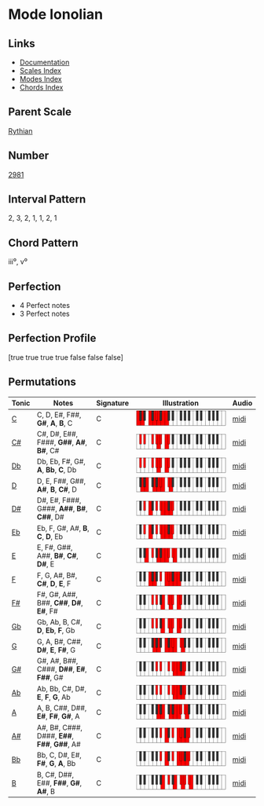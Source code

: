 # Mode Ionolian

## Links

- [Documentation](README.md)
- [Scales Index](Scales.md)
- [Modes Index](Modes.md)
- [Chords Index](Chords.md)

## Parent Scale

[Rythian](ScaleRythian.md)

## Number

[2981](https://ianring.com/musictheory/scales/2981)

## Interval Pattern

2, 3, 2, 1, 1, 2, 1

## Chord Pattern

iii⁰, v⁰

## Perfection

- 4 Perfect notes
- 3 Perfect notes

## Perfection Profile

[true true true true false false false]

## Permutations

| Tonic | Notes | Signature | Illustration | Audio |
|-------|-------|-----------|--------------|-------|
| [C](ModeCNaturalIonolian.md) | C, D, E#, F##, **G#**, **A**, **B**, C | C | ![CNaturalIonolian](ModeCNaturalIonolian.png) | [midi](https://github.com/edipermadi/music/blob/main/docs/ModeCNaturalIonolian.mid?raw=true) |
| [C#](ModeCSharpIonolian.md) | C#, D#, E##, F###, **G##**, **A#**, **B#**, C# | C | ![CSharpIonolian](ModeCSharpIonolian.png) | [midi](https://github.com/edipermadi/music/blob/main/docs/ModeCSharpIonolian.mid?raw=true) |
| [Db](ModeDFlatIonolian.md) | Db, Eb, F#, G#, **A**, **Bb**, **C**, Db | C | ![DFlatIonolian](ModeDFlatIonolian.png) | [midi](https://github.com/edipermadi/music/blob/main/docs/ModeDFlatIonolian.mid?raw=true) |
| [D](ModeDNaturalIonolian.md) | D, E, F##, G##, **A#**, **B**, **C#**, D | C | ![DNaturalIonolian](ModeDNaturalIonolian.png) | [midi](https://github.com/edipermadi/music/blob/main/docs/ModeDNaturalIonolian.mid?raw=true) |
| [D#](ModeDSharpIonolian.md) | D#, E#, F###, G###, **A##**, **B#**, **C##**, D# | C | ![DSharpIonolian](ModeDSharpIonolian.png) | [midi](https://github.com/edipermadi/music/blob/main/docs/ModeDSharpIonolian.mid?raw=true) |
| [Eb](ModeEFlatIonolian.md) | Eb, F, G#, A#, **B**, **C**, **D**, Eb | C | ![EFlatIonolian](ModeEFlatIonolian.png) | [midi](https://github.com/edipermadi/music/blob/main/docs/ModeEFlatIonolian.mid?raw=true) |
| [E](ModeENaturalIonolian.md) | E, F#, G##, A##, **B#**, **C#**, **D#**, E | C | ![ENaturalIonolian](ModeENaturalIonolian.png) | [midi](https://github.com/edipermadi/music/blob/main/docs/ModeENaturalIonolian.mid?raw=true) |
| [F](ModeFNaturalIonolian.md) | F, G, A#, B#, **C#**, **D**, **E**, F | C | ![FNaturalIonolian](ModeFNaturalIonolian.png) | [midi](https://github.com/edipermadi/music/blob/main/docs/ModeFNaturalIonolian.mid?raw=true) |
| [F#](ModeFSharpIonolian.md) | F#, G#, A##, B##, **C##**, **D#**, **E#**, F# | C | ![FSharpIonolian](ModeFSharpIonolian.png) | [midi](https://github.com/edipermadi/music/blob/main/docs/ModeFSharpIonolian.mid?raw=true) |
| [Gb](ModeGFlatIonolian.md) | Gb, Ab, B, C#, **D**, **Eb**, **F**, Gb | C | ![GFlatIonolian](ModeGFlatIonolian.png) | [midi](https://github.com/edipermadi/music/blob/main/docs/ModeGFlatIonolian.mid?raw=true) |
| [G](ModeGNaturalIonolian.md) | G, A, B#, C##, **D#**, **E**, **F#**, G | C | ![GNaturalIonolian](ModeGNaturalIonolian.png) | [midi](https://github.com/edipermadi/music/blob/main/docs/ModeGNaturalIonolian.mid?raw=true) |
| [G#](ModeGSharpIonolian.md) | G#, A#, B##, C###, **D##**, **E#**, **F##**, G# | C | ![GSharpIonolian](ModeGSharpIonolian.png) | [midi](https://github.com/edipermadi/music/blob/main/docs/ModeGSharpIonolian.mid?raw=true) |
| [Ab](ModeAFlatIonolian.md) | Ab, Bb, C#, D#, **E**, **F**, **G**, Ab | C | ![AFlatIonolian](ModeAFlatIonolian.png) | [midi](https://github.com/edipermadi/music/blob/main/docs/ModeAFlatIonolian.mid?raw=true) |
| [A](ModeANaturalIonolian.md) | A, B, C##, D##, **E#**, **F#**, **G#**, A | C | ![ANaturalIonolian](ModeANaturalIonolian.png) | [midi](https://github.com/edipermadi/music/blob/main/docs/ModeANaturalIonolian.mid?raw=true) |
| [A#](ModeASharpIonolian.md) | A#, B#, C###, D###, **E##**, **F##**, **G##**, A# | C | ![ASharpIonolian](ModeASharpIonolian.png) | [midi](https://github.com/edipermadi/music/blob/main/docs/ModeASharpIonolian.mid?raw=true) |
| [Bb](ModeBFlatIonolian.md) | Bb, C, D#, E#, **F#**, **G**, **A**, Bb | C | ![BFlatIonolian](ModeBFlatIonolian.png) | [midi](https://github.com/edipermadi/music/blob/main/docs/ModeBFlatIonolian.mid?raw=true) |
| [B](ModeBNaturalIonolian.md) | B, C#, D##, E##, **F##**, **G#**, **A#**, B | C | ![BNaturalIonolian](ModeBNaturalIonolian.png) | [midi](https://github.com/edipermadi/music/blob/main/docs/ModeBNaturalIonolian.mid?raw=true) |
